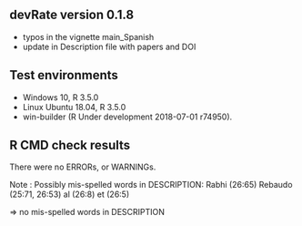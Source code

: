 ## devRate version 0.1.8
* typos in the vignette main_Spanish
* update in Description file with papers and DOI

## Test environments
* Windows 10, R 3.5.0
* Linux Ubuntu 18.04, R 3.5.0
* win-builder (R Under development 2018-07-01 r74950).

## R CMD check results
There were no ERRORs, or WARNINGs. 

Note : Possibly mis-spelled words in DESCRIPTION:
  Rabhi (26:65)
  Rebaudo (25:71, 26:53)
  al (26:8)
  et (26:5)

=> no mis-spelled words in DESCRIPTION
